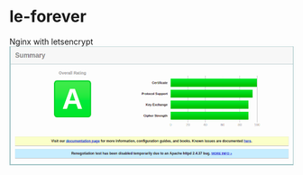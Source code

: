 # le-forever
Nginx with letsencrypt
![alt text](https://raw.githubusercontent.com/arateg/le-forever/master/rating.png)
